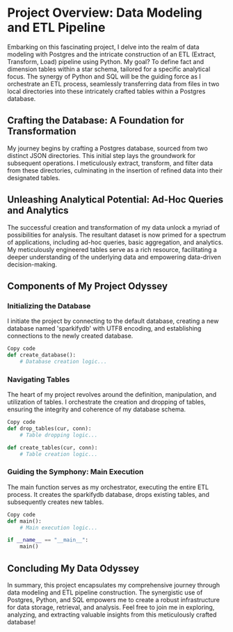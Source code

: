 # Project Overview: Data Modeling and ETL Pipeline

Embarking on this fascinating project, I delve into the realm of data modeling with Postgres and the intricate construction of an ETL (Extract, Transform, Load) pipeline using Python. My goal? To define fact and dimension tables within a star schema, tailored for a specific analytical focus. The synergy of Python and SQL will be the guiding force as I orchestrate an ETL process, seamlessly transferring data from files in two local directories into these intricately crafted tables within a Postgres database.

## Crafting the Database: A Foundation for Transformation
My journey begins by crafting a Postgres database, sourced from two distinct JSON directories. This initial step lays the groundwork for subsequent operations. I meticulously extract, transform, and filter data from these directories, culminating in the insertion of refined data into their designated tables.

## Unleashing Analytical Potential: Ad-Hoc Queries and Analytics
The successful creation and transformation of my data unlock a myriad of possibilities for analysis. The resultant dataset is now primed for a spectrum of applications, including ad-hoc queries, basic aggregation, and analytics. My meticulously engineered tables serve as a rich resource, facilitating a deeper understanding of the underlying data and empowering data-driven decision-making.

## Components of My Project Odyssey
### Initializing the Database
I initiate the project by connecting to the default database, creating a new database named 'sparkifydb' with UTF8 encoding, and establishing connections to the newly created database.

```python
Copy code
def create_database():
    # Database creation logic...
```

### Navigating Tables
The heart of my project revolves around the definition, manipulation, and utilization of tables. I orchestrate the creation and dropping of tables, ensuring the integrity and coherence of my database schema.

```python
Copy code
def drop_tables(cur, conn):
    # Table dropping logic...

def create_tables(cur, conn):
    # Table creation logic...
```

### Guiding the Symphony: Main Execution
The main function serves as my orchestrator, executing the entire ETL process. It creates the sparkifydb database, drops existing tables, and subsequently creates new tables.

```python
Copy code
def main():
    # Main execution logic...

if __name__ == "__main__":
    main()
```

## Concluding My Data Odyssey
In summary, this project encapsulates my comprehensive journey through data modeling and ETL pipeline construction. The synergistic use of Postgres, Python, and SQL empowers me to create a robust infrastructure for data storage, retrieval, and analysis. Feel free to join me in exploring, analyzing, and extracting valuable insights from this meticulously crafted database!
